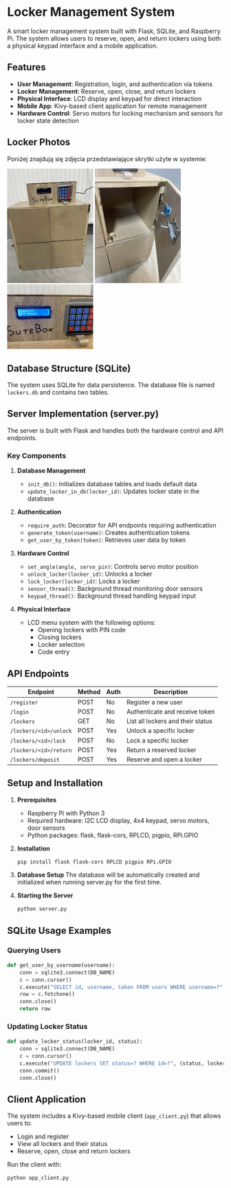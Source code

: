 # Locker Management System
 
A smart locker management system built with Flask, SQLite, and Raspberry Pi. The system allows users to reserve, open, and return lockers using both a physical keypad interface and a mobile application.

## Features

- **User Management**: Registration, login, and authentication via tokens
- **Locker Management**: Reserve, open, close, and return lockers
- **Physical Interface**: LCD display and keypad for direct interaction
- **Mobile App**: Kivy-based client application for remote management
- **Hardware Control**: Servo motors for locking mechanism and sensors for locker state detection

## Locker Photos

Poniżej znajdują się zdjęcia przedstawiające skrytki użyte w systemie:

<p float="left">
  <img src="images/zdjecie1.jpg" alt="Skrytka 1" width="200"/>
  <img src="images/zdjecie2.jpg" alt="Skrytka 2" width="200"/>
  <img src="images/zdjecie3.jpg" alt="Skrytka 3" width="200"/>
</p>

## Database Structure (SQLite)

The system uses SQLite for data persistence. The database file is named `lockers.db` and contains two tables.

## Server Implementation (server.py)

The server is built with Flask and handles both the hardware control and API endpoints.

### Key Components

1. **Database Management**
   - `init_db()`: Initializes database tables and loads default data
   - `update_locker_in_db(locker_id)`: Updates locker state in the database

2. **Authentication**
   - `require_auth`: Decorator for API endpoints requiring authentication
   - `generate_token(username)`: Creates authentication tokens
   - `get_user_by_token(token)`: Retrieves user data by token

3. **Hardware Control**
   - `set_angle(angle, servo_pin)`: Controls servo motor position
   - `unlock_locker(locker_id)`: Unlocks a locker
   - `lock_locker(locker_id)`: Locks a locker
   - `sensor_thread()`: Background thread monitoring door sensors
   - `keypad_thread()`: Background thread handling keypad input

4. **Physical Interface**
   - LCD menu system with the following options:
     - Opening lockers with PIN code
     - Closing lockers
     - Locker selection
     - Code entry

## API Endpoints

| Endpoint | Method | Auth | Description |
|----------|--------|------|-------------|
| `/register` | POST | No | Register a new user |
| `/login` | POST | No | Authenticate and receive token |
| `/lockers` | GET | No | List all lockers and their status |
| `/lockers/<id>/unlock` | POST | Yes | Unlock a specific locker |
| `/lockers/<id>/lock` | POST | No | Lock a specific locker |
| `/lockers/<id>/return` | POST | Yes | Return a reserved locker |
| `/lockers/deposit` | POST | Yes | Reserve and open a locker |

## Setup and Installation

1. **Prerequisites**
   - Raspberry Pi with Python 3
   - Required hardware: I2C LCD display, 4x4 keypad, servo motors, door sensors
   - Python packages: flask, flask-cors, RPLCD, pigpio, RPi.GPIO

2. **Installation**
   ```bash
   pip install flask flask-cors RPLCD pigpio RPi.GPIO
   ```

3. **Database Setup**
   The database will be automatically created and initialized when running server.py for the first time.

4. **Starting the Server**
   ```bash
   python server.py
   ```

## SQLite Usage Examples

### Querying Users

```python
def get_user_by_username(username):
    conn = sqlite3.connect(DB_NAME)
    c = conn.cursor()
    c.execute("SELECT id, username, token FROM users WHERE username=?", (username,))
    row = c.fetchone()
    conn.close()
    return row
```

### Updating Locker Status

```python
def update_locker_status(locker_id, status):
    conn = sqlite3.connect(DB_NAME)
    c = conn.cursor()
    c.execute("UPDATE lockers SET status=? WHERE id=?", (status, locker_id))
    conn.commit()
    conn.close()
```


## Client Application

The system includes a Kivy-based mobile client (`app_client.py`) that allows users to:
- Login and register
- View all lockers and their status
- Reserve, open, close and return lockers

Run the client with:
```bash
python app_client.py
```
